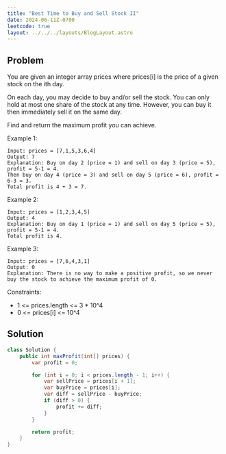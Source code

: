 ```yaml
---
title: "Best Time to Buy and Sell Stock II"
date: 2024-06-11Z-0700
leetcode: true
layout: ../../../layouts/BlogLayout.astro
---
```


## Problem

You are given an integer array prices where prices[i] is the price of a given stock on the ith day.

On each day, you may decide to buy and/or sell the stock. You can only hold at most one share of the stock at any time. However, you can buy it then immediately sell it on the same day.

Find and return the maximum profit you can achieve.

Example 1:

```text
Input: prices = [7,1,5,3,6,4]
Output: 7
Explanation: Buy on day 2 (price = 1) and sell on day 3 (price = 5), profit = 5-1 = 4.
Then buy on day 4 (price = 3) and sell on day 5 (price = 6), profit = 6-3 = 3.
Total profit is 4 + 3 = 7.
```

Example 2:

```text
Input: prices = [1,2,3,4,5]
Output: 4
Explanation: Buy on day 1 (price = 1) and sell on day 5 (price = 5), profit = 5-1 = 4.
Total profit is 4.
```

Example 3:

```text
Input: prices = [7,6,4,3,1]
Output: 0
Explanation: There is no way to make a positive profit, so we never buy the stock to achieve the maximum profit of 0.
```

Constraints:

- 1 <= prices.length <= 3 \* 10^4
- 0 <= prices[i] <= 10^4

## Solution

```java
class Solution {
    public int maxProfit(int[] prices) {
        var profit = 0;

        for (int i = 0; i < prices.length - 1; i++) {
            var sellPrice = prices[i + 1];
            var buyPrice = prices[i];
            var diff = sellPrice - buyPrice;
            if (diff > 0) {
                profit += diff;
            }
        }

        return profit;
    }
}
```
